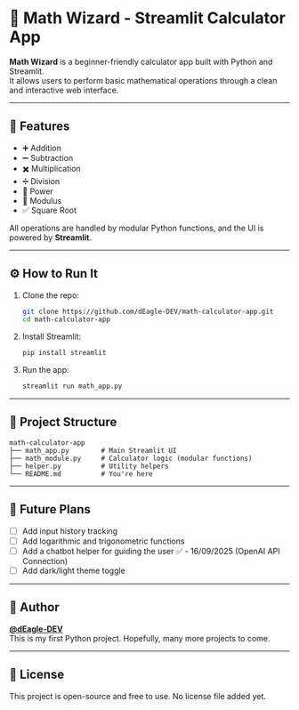 # 🧮 Math Wizard - Streamlit Calculator App

**Math Wizard** is a beginner-friendly calculator app built with Python and Streamlit.  
It allows users to perform basic mathematical operations through a clean and interactive web interface.

---

## 🚀 Features

- ➕ Addition  
- ➖ Subtraction  
- ✖️ Multiplication  
- ➗ Division  
- 🧠 Power  
- 🧮 Modulus  
- ✅ Square Root  

All operations are handled by modular Python functions, and the UI is powered by **Streamlit**.

---

## ⚙️ How to Run It

1. Clone the repo:

   ```bash
   git clone https://github.com/dEagle-DEV/math-calculator-app.git
   cd math-calculator-app
   ```

2. Install Streamlit:

   ```bash
   pip install streamlit
   ```

3. Run the app:

   ```bash
   streamlit run math_app.py
   ```

---

## 📁 Project Structure

```
math-calculator-app
├── math_app.py        # Main Streamlit UI
├── math_module.py     # Calculator logic (modular functions)
├── helper.py          # Utility helpers
└── README.md          # You're here
```

---

## 🔮 Future Plans

- [ ] Add input history tracking  
- [ ] Add logarithmic and trigonometric functions  
- [ ] Add a chatbot helper for guiding the user ✅ - 16/09/2025 (OpenAI API Connection)
- [ ] Add dark/light theme toggle  

---

## 👤 Author

**[@dEagle-DEV](https://github.com/dEagle-DEV)**  
This is my first Python project. Hopefully, many more projects to come.

---

## 📄 License

This project is open-source and free to use. No license file added yet.

